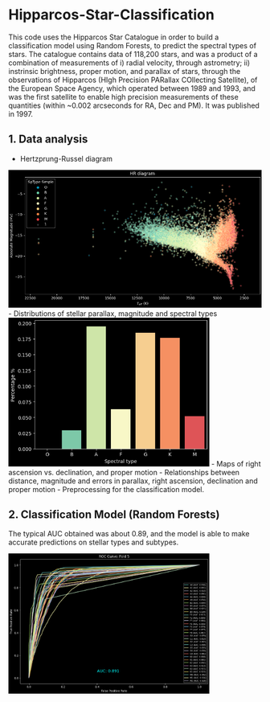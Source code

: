 # Hipparcos-Star-Classification

This code uses the Hipparcos Star Catalogue in order to build a classification model using Random Forests, to predict the spectral types of stars. The catalogue contains data of 118,200 stars, and was a product of a combination of measurements of i) radial velocity, through astrometry; ii) instrinsic brightness, proper motion, and parallax of stars, through the observations of Hipparcos (HIgh Precision PARallax COllecting Satellite), of the European Space Agency, which operated between 1989 and 1993, and was the first satellite to enable high precision measurements of these quantities (within ~0.002 arcseconds for RA, Dec and PM). It was published in 1997.

## 1. Data analysis
- Hertzprung-Russel diagram
<img src="https://github.com/21sult/Hipparcos-Star-Classification/blob/main/hrdiag.PNG" width="800" />
- Distributions of stellar parallax, magnitude and spectral types
<img src="https://github.com/21sult/Hipparcos-Star-Classification/blob/main/sptypes.PNG" width="400" />
- Maps of right ascension vs. declination, and proper motion
- Relationships between distance, magnitude and errors in parallax, right ascension, declination and proper motion
- Preprocessing for the classification model.

## 2. Classification Model (Random Forests)
The typical AUC obtained was about 0.89, and the model is able to make accurate predictions on stellar types and subtypes.

 <img src="https://github.com/21sult/Hipparcos-Star-Classification/blob/main/roc.PNG" width="400" />


